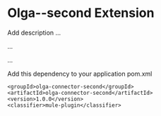 # Olga--second Extension

Add description ...


...


...


Add this dependency to your application pom.xml

```
<groupId>olga-connector-second</groupId>
<artifactId>olga-connector-second</artifactId>
<version>1.0.0</version>
<classifier>mule-plugin</classifier>
```

